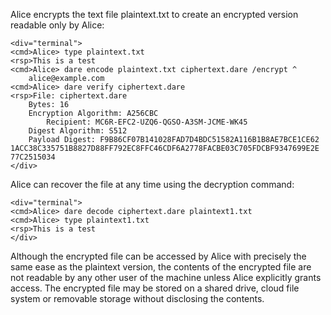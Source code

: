 
Alice encrypts the text file plaintext.txt to create an encrypted version
readable only by Alice:


~~~~
<div="terminal">
<cmd>Alice> type plaintext.txt
<rsp>This is a test
<cmd>Alice> dare encode plaintext.txt ciphertext.dare /encrypt ^
    alice@example.com 
<cmd>Alice> dare verify ciphertext.dare
<rsp>File: ciphertext.dare
    Bytes: 16
    Encryption Algorithm: A256CBC
        Recipient: MC6R-EFC2-UZQ6-QGSO-A3SM-JCME-WK45
    Digest Algorithm: S512
    Payload Digest: F9B86CF07B141028FAD7D4BDC51582A116B1B8AE7BCE1CE62
1ACC38C335751B8827D88FF792EC8FFC46CDF6A2778FACBE03C705FDCBF9347699E2E
77C2515034
</div>
~~~~

Alice can recover the file at any time using the decryption command:


~~~~
<div="terminal">
<cmd>Alice> dare decode ciphertext.dare plaintext1.txt
<cmd>Alice> type plaintext1.txt
<rsp>This is a test
</div>
~~~~

Although the encrypted file can be accessed by Alice with precisely the same ease as the plaintext
version, the contents of the encrypted file are not readable by any other user of the machine unless 
Alice explicitly grants access. The encrypted file may be stored on a shared drive, cloud file system
or removable storage without disclosing the contents.

